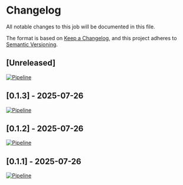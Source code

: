 # Changelog

All notable changes to this job will be documented in this file.

The format is based on [Keep a Changelog](https://keepachangelog.com/en/1.1.0/),
and this project adheres to [Semantic Versioning](https://semver.org/spec/v2.0.0.html).

## [Unreleased]

[![Pipeline](https://https://gitlab.com/swepy/packages/40k-cli/badges/main/pipeline.svg)](https://https://gitlab.com/swepy/packages/40k-cli/-/pipelines?ref=main)

## [0.1.3] - 2025-07-26

[![Pipeline](https://https://gitlab.com/swepy/packages/40k-cli/badges/0.1.3/pipeline.svg)](https://https://gitlab.com/swepy/packages/40k-cli/-/pipelines?ref=0.1.3)

## [0.1.2] - 2025-07-26

[![Pipeline](https://https://gitlab.com/swepy/packages/40k-cli/badges/0.1.2/pipeline.svg)](https://https://gitlab.com/swepy/packages/40k-cli/-/pipelines?ref=0.1.2)

## [0.1.1] - 2025-07-26

[![Pipeline](https://https://gitlab.com/swepy/packages/40k-cli/badges/0.1.1/pipeline.svg)](https://https://gitlab.com/swepy/packages/40k-cli/-/pipelines?ref=0.1.1)
